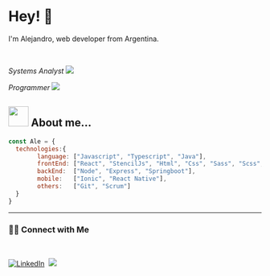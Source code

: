 <h1> Hey! 👋 </h1>

<p>I'm Alejandro, web developer from Argentina.</p>
<br>
<p><em>Systems Analyst</em> <img src="https://user-images.githubusercontent.com/55930376/199880343-6fe7a04f-4e2d-428b-93dd-b1f83959da65.png" ></p>
<p><em>Programmer</em> <img src="https://user-images.githubusercontent.com/55930376/199880451-9bb1a9ee-8c99-470b-bb43-b6821b52233a.png" ></p>

<h2><img src="https://user-images.githubusercontent.com/55930376/199881038-a9f8a485-a4c1-4f7e-ad87-383cd29218b8.png" width="40"> About me... </h2>

```javascript
const Ale = {
  technologies:{
        language: ["Javascript", "Typescript", "Java"],
        frontEnd: ["React", "StencilJs", "Html", "Css", "Sass", "Scss", "Bootstrap"],
        backEnd:  ["Node", "Express", "Springboot"],
        mobile:   ["Ionic", "React Native"],
        others:   ["Git", "Scrum"]
  }
}
```


<hr>

<h3> 🤝🏻 Connect with Me </h3>

<br>
  
<a href="https://www.linkedin.com/in/oscaralejandrorios-93a"><img alt="LinkedIn" src="https://user-images.githubusercontent.com/55930376/199877147-046b08ba-e965-494d-a62c-4619ba015796.png"></a>&nbsp;  <a href="https://riosalejandro.github.io/portafolio/"><img src="https://user-images.githubusercontent.com/55930376/199877745-4beb5aa7-55a3-4d69-940c-49d7a69e5695.png" ></a>
  
